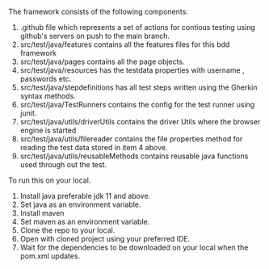 The framework consists of the following components:
1. .github file which represents a set of actions for contious testing using github's servers on push to the main branch.
2. src/test/java/features contains all the features files for this bdd framework
3. src/test/java/pages contains all the page objects.
4. src/test/java/resources has the testdata properties with username , passwords etc.
5. src/test/java/stepdefinitions has all test steps written using the Gherkin syntax methods.
6. src/test/java/TestRunners contains the config for the test runner using junit.
7. src/test/java/utils/driverUtils contains the driver Utils where the browser engine is started
8. src/test/java/utils/filereader contains the file properties method for reading the test data stored in item 4 above.
9. src/test/java/utils/reusableMethods contains reusable java functions used through out the test.


To run this on your local.
1. Install java preferable jdk 11 and above.
2. Set java as an environment variable.
3.  Install maven
4. Set maven as an environment variable.
5. Clone the repo to your local.
6. Open with cloned project using your preferred IDE.
7. Wait for the dependencies to be downloaded on your local when the pom.xml updates.
